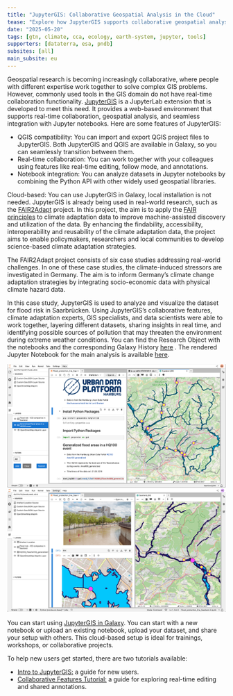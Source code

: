 ```yaml
---
title: "JupyterGIS: Collaborative Geospatial Analysis in the Cloud"
tease: "Explore how JupyterGIS supports collaborative geospatial analysis in climate adaptation research."
date: "2025-05-20"
tags: [gtn, climate, cca, ecology, earth-system, jupyter, tools]
supporters: [dataterra, esa, pndb]
subsites: [all]
main_subsite: eu
---
```


Geospatial research is becoming increasingly collaborative, where people with different expertise work together to solve complex GIS problems. However, commonly used tools in the GIS domain do not have real-time collaboration functionality. [JupyterGIS](https://github.com/geojupyter/jupytergis) is a JupyterLab extension that is developed to meet this need. It provides a web-based environment that supports real-time collaboration, geospatial analysis, and seamless integration with Jupyter notebooks. Here are some features of JupyterGIS:

- QGIS compatibility: You can import and export QGIS project files to JupyterGIS. Both JupyterGIS and QGIS are available in Galaxy, so you can seamlessly transition between them.
- Real-time collaboration: You can work together with your colleagues using features like real-time editing, follow mode, and annotations.
- Notebook integration: You can analyze datasets in Jupyter notebooks by combining the Python API with other widely used geospatial libraries.

Cloud-based: You can use JupyterGIS in Galaxy, local installation is not needed.
JupyterGIS is already being used in real-world research, such as the [FAIR2Adapt](https://eosc.eu/eu-project/fair2adapt/) project. In this project, the aim is to apply the [FAIR principles](https://www.go-fair.org/fair-principles/) to climate adaptation data to improve machine-assisted discovery and utilization of the data. By enhancing the findability, accessibility, interoperability and reusability of the climate adaptation data, the project aims to enable policymakers, researchers and local communities to develop science-based climate adaptation strategies. 

The FAIR2Adapt project consists of six case studies addressing real-world challenges. In one of these case studies, the climate-induced stressors are investigated in Germany. The aim is to inform Germany’s climate change adaptation strategies by integrating socio-economic data with physical climate hazard data.

In this case study, JupyterGIS is used to analyze and visualize the dataset for flood risk in Saarbrücken. Using JupyterGIS’s collaborative features, climate adaptation experts, GIS specialists, and data scientists were able to work together, layering different datasets, sharing insights in real time, and identifying possible sources of pollution that may threaten the environment during extreme weather conditions. You can find the Research Object with the notebooks and the corresponding Galaxy History [here](https://w3id.org/ro-id/15e54fde-611f-49cc-8951-e15c650f0cb2) . The rendered Jupyter Notebook for the main analysis is available [here](https://fair2adapt.github.io/saarland-flooding/).

<img src="image1.png" alt="JupyterGIS" width="800"/>
<img src="image2.png" alt="JupyterGIS" width="800"/>

You can start using [JupyterGIS in Galaxy](https://usegalaxy.eu/?tool_id=interactive_tool_jupytergis_notebook&version=latest). You can start with a new notebook or upload an existing notebook, upload your dataset, and share your setup with others. This cloud-based setup is ideal for trainings, workshops, or collaborative projects.

To help new users get started, there are two tutorials available:
- [Intro to JupyterGIS:](https://jupytergis.readthedocs.io/en/latest/user_guide/tutorials/01-intro/index.html) a guide for new users.
- [Collaborative Features Tutorial:](https://training.galaxyproject.org/training-material/topics/climate/tutorials/jupytergis_collaboration/tutorial.html) a guide for exploring real-time editing and shared annotations.
